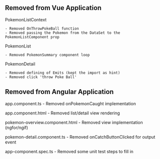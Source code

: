 ## Removed from Vue Application

PokemonListContext

    - Removed OnThrowPokeBall function
    - Removed passing the Pokemon from the DataSet to the PokemonListComponent prop

PokemonList

    - Removed PokemonSummary component loop

PokemonDetail

    - Removed defining of Emits (kept the import as hint)
    - Removed click 'throw Poke Ball'

## Removed from Angular Application

app.component.ts
    - Removed onPokemonCaught implementation

app.component.html
    - Removed list/detail view rendering

pokemon-overview.component.html
    - Removed view implementation (ngfor/ngif)

pokemon-detail.component.ts
    - Removed onCatchButtonClicked for output event

app-component.spec.ts
    - Removed some unit test steps to fill in